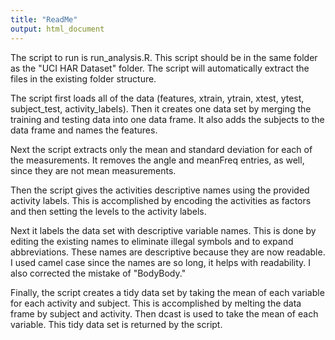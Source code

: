 ```yaml
---
title: "ReadMe"
output: html_document
---
```


The script to run is run_analysis.R.  This script should be in the same folder as the "UCI HAR Dataset" folder.  The script will automatically extract the files in the existing folder structure.

The script first loads all of the data (features, xtrain, ytrain, xtest, ytest, subject_test, activity_labels).  Then it creates one data set by merging the training and testing data into one data frame.  It also adds the subjects to the data frame and names the features.  

Next the script extracts only the mean and standard deviation for each of the measurements.  It removes the angle and meanFreq entries, as well, since they are not mean measurements.

Then the script gives the activities descriptive names using the provided activity labels.  This is accomplished by encoding the activities as factors and then setting the levels to the activity labels.

Next it labels the data set with descriptive variable names.  This is done by editing the existing names to eliminate illegal symbols and to expand abbreviations.  These names are descriptive because they are now readable.  I used camel case since the names are so long, it helps with readability.  I also corrected the mistake of "BodyBody."

Finally, the script creates a tidy data set by taking the mean of each variable for each activity and subject.  This is accomplished by melting the data frame by subject and activity.  Then dcast is used to take the mean of each variable.  This tidy data set is returned by the script. 


